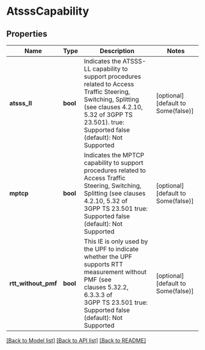 # AtsssCapability

## Properties
Name | Type | Description | Notes
------------ | ------------- | ------------- | -------------
**atsss_ll** | **bool** | Indicates the ATSSS-LL capability to support procedures related to Access Traffic Steering, Switching, Splitting (see clauses 4.2.10, 5.32 of 3GPP TS 23.501). true: Supported false (default): Not Supported  | [optional] [default to Some(false)]
**mptcp** | **bool** | Indicates the MPTCP capability to support procedures related to Access Traffic Steering, Switching, Splitting (see clauses 4.2.10, 5.32 of 3GPP TS 23.501 true: Supported false (default): Not Supported  | [optional] [default to Some(false)]
**rtt_without_pmf** | **bool** | This IE is only used by the UPF to indicate whether the UPF supports RTT measurement without PMF (see clauses 5.32.2, 6.3.3.3 of 3GPP TS 23.501 true: Supported false (default): Not Supported  | [optional] [default to Some(false)]

[[Back to Model list]](../README.md#documentation-for-models) [[Back to API list]](../README.md#documentation-for-api-endpoints) [[Back to README]](../README.md)


